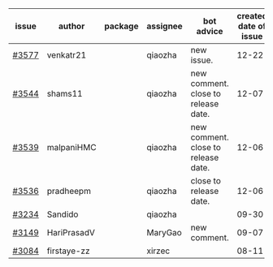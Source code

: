 | issue | author | package | assignee | bot advice | created date of issue | target release date | date from target |
| ------ | ------ | ------ | ------ | ------ | ------ | ------ | :-----: |
| [#3577](https://github.com/Azure/sdk-release-request/issues/3577) | venkatr21 |  | qiaozha | new issue. | 12-22 | 01-27 |  |
| [#3544](https://github.com/Azure/sdk-release-request/issues/3544) | shams11 |  | qiaozha | new comment. close to release date.  | 12-07 | 12-23 | -2 |
| [#3539](https://github.com/Azure/sdk-release-request/issues/3539) | malpaniHMC |  | qiaozha | new comment. close to release date.  | 12-06 | 12-23 | -2 |
| [#3536](https://github.com/Azure/sdk-release-request/issues/3536) | pradheepm |  | qiaozha | close to release date.  | 12-06 | 12-23 | -2 |
| [#3234](https://github.com/Azure/sdk-release-request/issues/3234) | Sandido |  | qiaozha |  | 09-30 | 10-17 |  |
| [#3149](https://github.com/Azure/sdk-release-request/issues/3149) | HariPrasadV |  | MaryGao | new comment. | 09-07 | 10-11 |  |
| [#3084](https://github.com/Azure/sdk-release-request/issues/3084) | firstaye-zz |  | xirzec |  | 08-11 |  | 0 |
